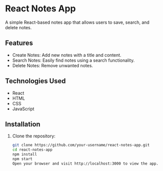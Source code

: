 # React Notes App

A simple React-based notes app that allows users to save, search, and delete notes.

## Features

- Create Notes: Add new notes with a title and content.
- Search Notes: Easily find notes using a search functionality.
- Delete Notes: Remove unwanted notes.

## Technologies Used
- React
- HTML
- CSS
- JavaScript

## Installation

1. Clone the repository:

   ```bash
   git clone https://github.com/your-username/react-notes-app.git
   cd react-notes-app
   npm install
   npm start
   Open your browser and visit http://localhost:3000 to view the app.





